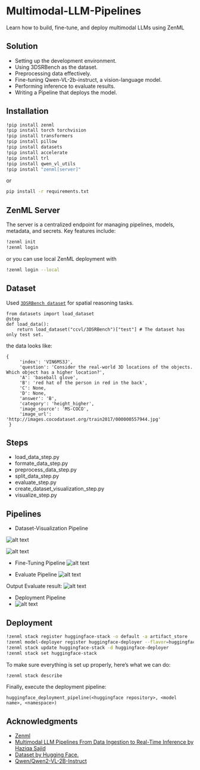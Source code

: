 # Multimodal-LLM-Pipelines
Learn how to build, fine-tune, and deploy multimodal LLMs using ZenML

## Solution
- Setting up the development environment.
- Using 3DSRBench as the dataset.
- Preprocessing data effectively.
- Fine-tuning Qwen-VL-2b-instruct, a vision-language model.
- Performing inference to evaluate results.
- Writing a Pipeline that deploys the model.

## Installation
```bash
!pip install zenml
!pip install torch torchvision
!pip install transformers
!pip install pillow
!pip install datasets
!pip install accelerate
!pip install trl
!pip install qwen_vl_utils
!pip install "zenml[server]"
```
or
```bash
pip install -r requirements.txt
```

## ZenML Server
The server is a centralized endpoint for managing pipelines, models, metadata, and secrets. Key features include:
```bash
!zenml init
!zenml login
```

or you can use local ZenML deployment with
```bash
!zenml login --local
```

## Dataset
Used [`3DSRBench dataset`](https://huggingface.co/datasets/ccvl/3DSRBench) for spatial reasoning tasks.
```
from datasets import load_dataset
@step
def load_data():
    return load_dataset("ccvl/3DSRBench")["test"] # The dataset has only test set.
```
the data looks like:
```
{
     'index': 'VIN6MS3J',
     'question': 'Consider the real-world 3D locations of the objects. Which object has a higher location?',
     'A': 'baseball glove',
     'B': 'red hat of the person in red in the back',
     'C': None,
     'D': None,
     'answer': 'B',
     'category': 'height_higher',
     'image_source': 'MS-COCO',
     'image_url': 'http://images.cocodataset.org/train2017/000000557944.jpg'
 }
```

## Steps
- load_data_step.py
- formate_data_step.py
- preprocess_data_step.py
- split_data_step.py
- evaluate_step.py
- create_dataset_visualization_step.py
- visualize_step.py

## Pipelines
- Dataset-Visualization Pipeline

![alt text](images/img_1.png "Dataset Visualization Pipeline")

![alt text](images/img_2.png "Visualization of the Dataset using ZenML")

- Fine-Tuning Pipeline
![alt text](images/img_3.png "DAG for the Fine-Tuning Pipeline")

- Evaluate Pipeline
![alt text](images/img_4.png "Evaluate Pipeline in ZenML")

Output Evaluate result:
![alt text](images/img_result.png "Evaluation Result of the Evaluate Pipeline")

- Deployment Pipeline
- ![alt text](images/img_5.png "The Newly Created Stack for Model Deployment")

## Deployment
```bash
!zenml stack register huggingface-stack -o default -a artifact_store
!zenml model-deployer register huggingface-deployer --flavor=huggingface --token=<token> --namespace=<namespace>
!zenml stack update huggingface-stack -d huggingface-deployer
!zenml stack set huggingface-stack
```

To make sure everything is set up properly, here’s what we can do:
```bash
!zenml stack describe
```

Finally, execute the deployment pipeline:
```
huggingface_deployment_pipeline(<huggingface repository>, <model name>, <namespace>)
```

## Acknowledgments
 - [Zenml](https://www.zenml.io/)
 - [Multimodal LLM Pipelines From Data Ingestion to Real-Time Inference by Haziqa Sajid](https://www.zenml.io/blog/multimodal-llm-pipelines-from-data-ingestion-to-real-time-inference)
 - [Dataset by Hugging Face.](https://huggingface.co/)
 - [Qwen/Qwen2-VL-2B-Instruct](https://huggingface.co/Qwen/Qwen2-VL-2B-Instruct)


